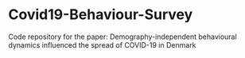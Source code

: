 # Covid19-Behaviour-Survey
Code repository for the paper: Demography-independent behavioural dynamics influenced the spread of COVID-19 in Denmark
